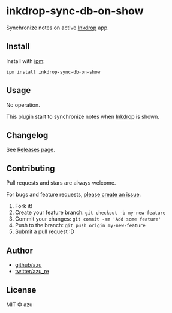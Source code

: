 # inkdrop-sync-db-on-show

Synchronize notes on active [Inkdrop](https://www.inkdrop.app/) app.

## Install

Install with [ipm](https://docs.inkdrop.app/manual/extend-inkdrop-with-plugins):

    ipm install inkdrop-sync-db-on-show

## Usage

No operation.

This plugin start to synchronize notes when [Inkdrop](https://www.inkdrop.app/) is shown.  

## Changelog

See [Releases page](https://github.com/azu/inkdrop-sync-db-on-show/releases).

## Contributing

Pull requests and stars are always welcome.

For bugs and feature requests, [please create an issue](https://github.com/azu/inkdrop-sync-db-on-show/issues).

1. Fork it!
2. Create your feature branch: `git checkout -b my-new-feature`
3. Commit your changes: `git commit -am 'Add some feature'`
4. Push to the branch: `git push origin my-new-feature`
5. Submit a pull request :D

## Author

- [github/azu](https://github.com/azu)
- [twitter/azu_re](https://twitter.com/azu_re)

## License

MIT © azu
